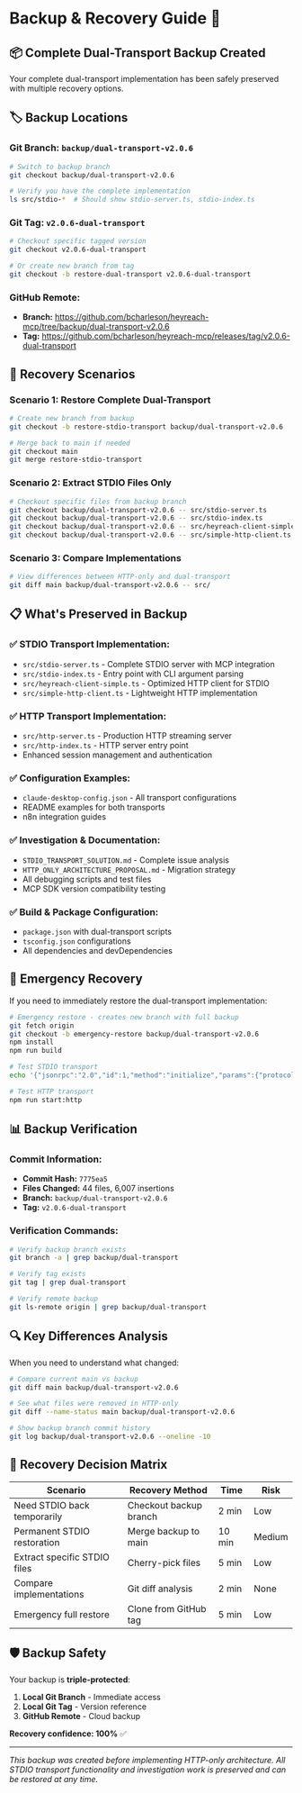 # Backup & Recovery Guide 🔄

## 📦 **Complete Dual-Transport Backup Created**

Your complete dual-transport implementation has been safely preserved with multiple recovery options.

## 🏷️ **Backup Locations**

### **Git Branch:** `backup/dual-transport-v2.0.6`
```bash
# Switch to backup branch
git checkout backup/dual-transport-v2.0.6

# Verify you have the complete implementation
ls src/stdio-*  # Should show stdio-server.ts, stdio-index.ts
```

### **Git Tag:** `v2.0.6-dual-transport`
```bash
# Checkout specific tagged version
git checkout v2.0.6-dual-transport

# Or create new branch from tag
git checkout -b restore-dual-transport v2.0.6-dual-transport
```

### **GitHub Remote:**
- **Branch:** https://github.com/bcharleson/heyreach-mcp/tree/backup/dual-transport-v2.0.6
- **Tag:** https://github.com/bcharleson/heyreach-mcp/releases/tag/v2.0.6-dual-transport

## 🔄 **Recovery Scenarios**

### **Scenario 1: Restore Complete Dual-Transport**
```bash
# Create new branch from backup
git checkout -b restore-stdio-transport backup/dual-transport-v2.0.6

# Merge back to main if needed
git checkout main
git merge restore-stdio-transport
```

### **Scenario 2: Extract STDIO Files Only**
```bash
# Checkout specific files from backup branch
git checkout backup/dual-transport-v2.0.6 -- src/stdio-server.ts
git checkout backup/dual-transport-v2.0.6 -- src/stdio-index.ts
git checkout backup/dual-transport-v2.0.6 -- src/heyreach-client-simple.ts
git checkout backup/dual-transport-v2.0.6 -- src/simple-http-client.ts
```

### **Scenario 3: Compare Implementations**
```bash
# View differences between HTTP-only and dual-transport
git diff main backup/dual-transport-v2.0.6 -- src/
```

## 📋 **What's Preserved in Backup**

### **✅ STDIO Transport Implementation:**
- `src/stdio-server.ts` - Complete STDIO server with MCP integration
- `src/stdio-index.ts` - Entry point with CLI argument parsing
- `src/heyreach-client-simple.ts` - Optimized HTTP client for STDIO
- `src/simple-http-client.ts` - Lightweight HTTP implementation

### **✅ HTTP Transport Implementation:**
- `src/http-server.ts` - Production HTTP streaming server
- `src/http-index.ts` - HTTP server entry point
- Enhanced session management and authentication

### **✅ Configuration Examples:**
- `claude-desktop-config.json` - All transport configurations
- README examples for both transports
- n8n integration guides

### **✅ Investigation & Documentation:**
- `STDIO_TRANSPORT_SOLUTION.md` - Complete issue analysis
- `HTTP_ONLY_ARCHITECTURE_PROPOSAL.md` - Migration strategy
- All debugging scripts and test files
- MCP SDK version compatibility testing

### **✅ Build & Package Configuration:**
- `package.json` with dual-transport scripts
- `tsconfig.json` configurations
- All dependencies and devDependencies

## 🚨 **Emergency Recovery**

If you need to immediately restore the dual-transport implementation:

```bash
# Emergency restore - creates new branch with full backup
git fetch origin
git checkout -b emergency-restore backup/dual-transport-v2.0.6
npm install
npm run build

# Test STDIO transport
echo '{"jsonrpc":"2.0","id":1,"method":"initialize","params":{"protocolVersion":"2024-11-05","capabilities":{},"clientInfo":{"name":"test","version":"1.0"}}}' | node dist/stdio-index.js --api-key=YOUR_KEY

# Test HTTP transport  
npm run start:http
```

## 📊 **Backup Verification**

### **Commit Information:**
- **Commit Hash:** `7775ea5`
- **Files Changed:** 44 files, 6,007 insertions
- **Branch:** `backup/dual-transport-v2.0.6`
- **Tag:** `v2.0.6-dual-transport`

### **Verification Commands:**
```bash
# Verify backup branch exists
git branch -a | grep backup/dual-transport

# Verify tag exists
git tag | grep dual-transport

# Verify remote backup
git ls-remote origin | grep backup/dual-transport
```

## 🔍 **Key Differences Analysis**

When you need to understand what changed:

```bash
# Compare current main vs backup
git diff main backup/dual-transport-v2.0.6

# See what files were removed in HTTP-only
git diff --name-status main backup/dual-transport-v2.0.6

# Show backup branch commit history
git log backup/dual-transport-v2.0.6 --oneline -10
```

## 🎯 **Recovery Decision Matrix**

| Scenario | Recovery Method | Time | Risk |
|----------|-----------------|------|------|
| Need STDIO back temporarily | Checkout backup branch | 2 min | Low |
| Permanent STDIO restoration | Merge backup to main | 10 min | Medium |
| Extract specific STDIO files | Cherry-pick files | 5 min | Low |
| Compare implementations | Git diff analysis | 2 min | None |
| Emergency full restore | Clone from GitHub tag | 5 min | Low |

## 🛡️ **Backup Safety**

Your backup is **triple-protected**:
1. **Local Git Branch** - Immediate access
2. **Local Git Tag** - Version reference
3. **GitHub Remote** - Cloud backup

**Recovery confidence: 100%** ✅

---

*This backup was created before implementing HTTP-only architecture. All STDIO transport functionality and investigation work is preserved and can be restored at any time.*